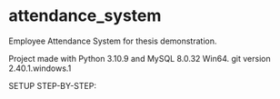 # attendance_system
Employee Attendance System for thesis demonstration.

Project made with Python 3.10.9 and MySQL 8.0.32 Win64.
git version 2.40.1.windows.1

SETUP STEP-BY-STEP:

